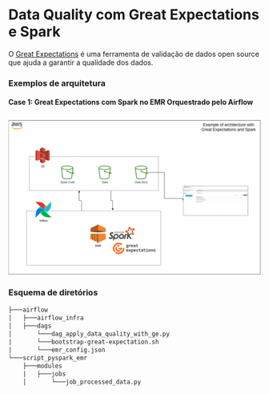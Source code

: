 # Data Quality com Great Expectations e Spark

O [Great Expectations](https://greatexpectations.io/) é uma ferramenta de validação de dados open source que ajuda a garantir a qualidade dos dados.

### Exemplos de arquitetura
#### Case 1: Great Expectations com Spark no EMR Orquestrado pelo Airflow
![alt text](https://github.com/cicerojmm/dataQualityGreatExpectationsSpark/blob/main/images/architecture-ge-simple.png?raw=true)


### Esquema de diretórios
```
├───airflow
│   ├───airflow_infra
│   ├───dags
│       └───dag_apply_data_quality_with_ge.py
|       └───bootstrap-great-expectation.sh
|       └───emr_config.json
└───script_pyspark_emr
    ├───modules
    |   ├───jobs
    │       └───job_processed_data.py
```
